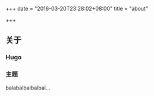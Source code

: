 +++
date = "2016-03-20T23:28:02+08:00"
title = "about"

+++

## 关于

### Hugo

### 主题

balabalbalbalbal...

